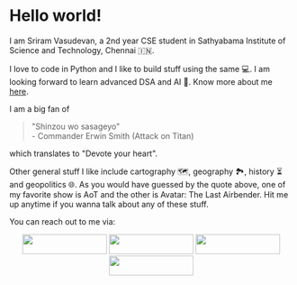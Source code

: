 # Hello world!

I am Sriram Vasudevan, a 2nd year CSE student in Sathyabama Institute of Science and Technology, Chennai :india:. 

I love to code in Python and I like to build stuff using the same :computer:. I am looking forward to learn advanced DSA and AI :robot:. 
Know more about me <a href="https://sriram-bb63.github.io/">here</a>.

I am a big fan of 
> "Shinzou wo sasageyo" <br> - Commander Erwin Smith (Attack on Titan)

which translates to "Devote your heart".

Other general stuff I like include cartography :world_map:, geography :national_park:, history :hourglass_flowing_sand: and geopolitics :globe_with_meridians:. As you would have guessed by the quote above, one of my favorite show is AoT and the other is Avatar: The Last Airbender. Hit me up anytime if you wanna talk about any of these stuff.

You can reach out to me via:
<div align="center">
<a href="https://www.linkedin.com/in/sriram-vasudevan-0812" target="_blank"><img src="https://img.shields.io/badge/LinkedIn-0077B5?style=for-the-badge&logo=linkedin&logoColor=white" style="width: 150px; height: 35px;"></a> <a href="https://twitter.com/Sriram_31_?t=jruCfgXdkYG8LtihMqVATw&s=09" target="_blank"><img src="https://img.shields.io/badge/Twitter-1DA1F2?style=for-the-badge&logo=twitter&logoColor=white" style="width: 150px; height: 35px;"></a> <a href="https://discordapp.com/users/576274954367139850" target="_blank"><img src="https://img.shields.io/badge/Discord-7289DA?style=for-the-badge&logo=discord&logoColor=white" style="width: 150px; height: 35px;"></a> <a href="mailto:srriram2002.31@gmail.com" target="_blank"><img src="https://img.shields.io/badge/Gmail-D14836?style=for-the-badge&logo=gmail&logoColor=white" style="width: 150px; height: 35px;"></a>
</div>

